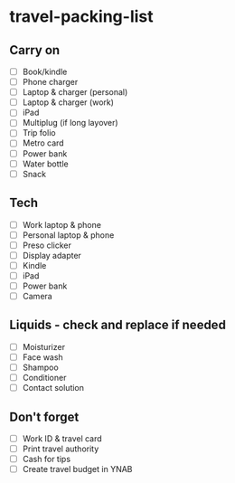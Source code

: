 # travel-packing-list

## Carry on
- [ ] Book/kindle
- [ ] Phone charger
- [ ] Laptop & charger (personal)
- [ ] Laptop & charger (work)
- [ ] iPad
- [ ] Multiplug (if long layover)
- [ ] Trip folio
- [ ] Metro card
- [ ] Power bank
- [ ] Water bottle
- [ ] Snack

## Tech
- [ ] Work laptop & phone
- [ ] Personal laptop & phone
- [ ] Preso clicker
- [ ] Display adapter
- [ ] Kindle
- [ ] iPad
- [ ] Power bank
- [ ] Camera

## Liquids - check and replace if needed
- [ ] Moisturizer
- [ ] Face wash
- [ ] Shampoo
- [ ] Conditioner
- [ ] Contact solution

## Don't forget
- [ ] Work ID & travel card
- [ ] Print travel authority
- [ ] Cash for tips
- [ ] Create travel budget in YNAB
